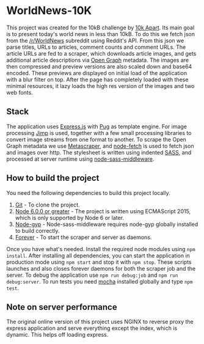 # WorldNews-10K

This project was created for the 10kB challenge by [10k Apart](https://a-k-apart.com/). Its main goal is to present today's world news in less than 10kB. To do this we fetch json from the [/r/WorldNews](https://www.reddit.com/r/worldnews/) subreddit using Reddit's API. From this json we parse titles, URLs to articles, comment counts and comment URLs. The article URLs are fed to a scraper, which downloads article images, and gets additional article descriptions via [Open Graph](http://ogp.me/) metadata. The images are then compressed and preview versions are also scaled down and base64 encoded. These previews are displayed on initial load of the application with a blur filter on top. After the page has completely loaded with these minimal resources, it lazy loads the high res version of the images and two web fonts.

## Stack
The application uses [Express.js](https://expressjs.com/) with [Pug](https://pugjs.org/api/getting-started.html) as template engine. For image processing [Jimp](https://www.npmjs.com/package/jimp) is used, together with a few small processing libraries to convert image streams from one format to another. To scrape the Open Graph metadata we use [Metascraper](https://www.npmjs.com/package/metascraper), and [node-fetch](https://www.npmjs.com/package/node-fetch) is used to fetch json and images over http. The stylesheet is written using indented [SASS](http://sass-lang.com/), and processed at server runtime using [node-sass-middleware](https://github.com/sass/node-sass-middleware).

## How to build the project

You need the following dependencies to build this project locally.

1. [Git](https://git-scm.com/downloads) - To clone the project.
2. [Node 6.0.0 or greater](https://nodejs.org) - The project is written using ECMAScript 2015, which is only supported by Node 6 or later.
3. [Node-gyp](https://github.com/nodejs/node-gyp) - Node-sass-middleware requires node-gyp globally installed to build correctly.
4. [Forever](https://github.com/foreverjs/forever) - To start the scraper and server as daemons.

Once you have what's needed. Install the required node modules using `npm install`. After installing all dependencies, you can start the application in production mode using `npm start` and stop it with `npm stop`. These scripts launches and also closes forever daemons for both the scraper job and the server. To debug the application use `npm run debug:job` and `npm run debug:server`. To run tests you need [mocha](https://mochajs.org/) installed globally and type `npm test`.

## Note on server performance

The original online version of this project uses NGINX to reverse proxy the express application and serve everything except the index, which is dynamic. This helps off loading express.
